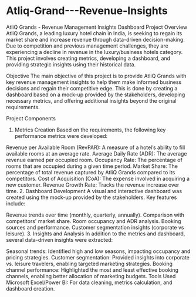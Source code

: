 # Atliq-Grand---Revenue-Insights
AtliQ Grands - Revenue Management Insights Dashboard
Project Overview
AtliQ Grands, a leading luxury hotel chain in India, is seeking to regain its market share and increase revenue through data-driven decision-making. Due to competition and previous management challenges, they are experiencing a decline in revenue in the luxury/business hotels category. This project involves creating metrics, developing a dashboard, and providing strategic insights using their historical data.

Objective
The main objective of this project is to provide AtliQ Grands with key revenue management insights to help them make informed business decisions and regain their competitive edge. This is done by creating a dashboard based on a mock-up provided by the stakeholders, developing necessary metrics, and offering additional insights beyond the original requirements.

Project Components
1. Metrics Creation
Based on the requirements, the following key performance metrics were developed:

Revenue per Available Room (RevPAR): A measure of a hotel’s ability to fill available rooms at an average rate.
Average Daily Rate (ADR): The average revenue earned per occupied room.
Occupancy Rate: The percentage of rooms that are occupied during a given time period.
Market Share: The percentage of total revenue captured by AtliQ Grands compared to its competitors.
Cost of Acquisition (CoA): The expense involved in acquiring a new customer.
Revenue Growth Rate: Tracks the revenue increase over time.
2. Dashboard Development
A visual and interactive dashboard was created using the mock-up provided by the stakeholders. Key features include:

Revenue trends over time (monthly, quarterly, annually).
Comparison with competitors' market share.
Room occupancy and ADR analysis.
Booking sources and performance.
Customer segmentation insights (corporate vs leisure).
3. Insights and Analysis
In addition to the metrics and dashboard, several data-driven insights were extracted:

Seasonal trends: Identified high and low seasons, impacting occupancy and pricing strategies.
Customer segmentation: Provided insights into corporate vs. leisure travelers, enabling targeted marketing strategies.
Booking channel performance: Highlighted the most and least effective booking channels, enabling better allocation of marketing budgets.
Tools Used
Microsoft Excel/Power BI: For data cleaning, metrics calculation, and dashboard creation.
